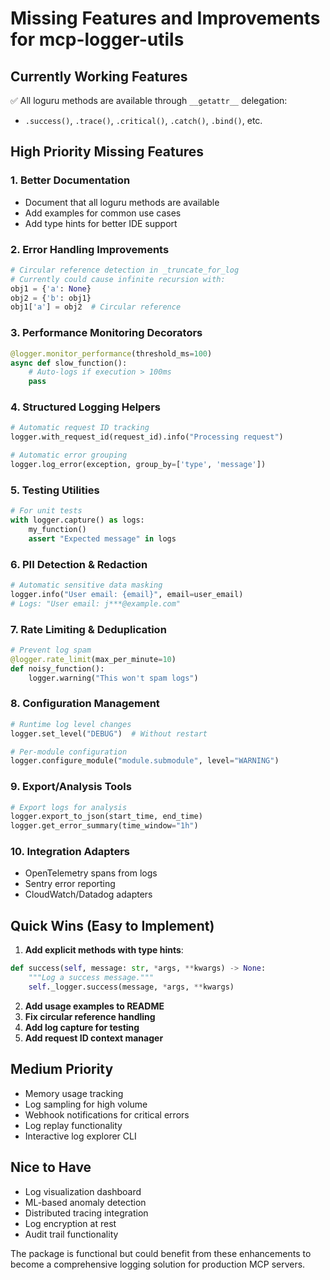 # Missing Features and Improvements for mcp-logger-utils

## Currently Working Features
✅ All loguru methods are available through `__getattr__` delegation:
- `.success()`, `.trace()`, `.critical()`, `.catch()`, `.bind()`, etc.

## High Priority Missing Features

### 1. **Better Documentation**
- Document that all loguru methods are available
- Add examples for common use cases
- Add type hints for better IDE support

### 2. **Error Handling Improvements**
```python
# Circular reference detection in _truncate_for_log
# Currently could cause infinite recursion with:
obj1 = {'a': None}
obj2 = {'b': obj1}
obj1['a'] = obj2  # Circular reference
```

### 3. **Performance Monitoring Decorators**
```python
@logger.monitor_performance(threshold_ms=100)
async def slow_function():
    # Auto-logs if execution > 100ms
    pass
```

### 4. **Structured Logging Helpers**
```python
# Automatic request ID tracking
logger.with_request_id(request_id).info("Processing request")

# Automatic error grouping
logger.log_error(exception, group_by=['type', 'message'])
```

### 5. **Testing Utilities**
```python
# For unit tests
with logger.capture() as logs:
    my_function()
    assert "Expected message" in logs
```

### 6. **PII Detection & Redaction**
```python
# Automatic sensitive data masking
logger.info("User email: {email}", email=user_email)
# Logs: "User email: j***@example.com"
```

### 7. **Rate Limiting & Deduplication**
```python
# Prevent log spam
@logger.rate_limit(max_per_minute=10)
def noisy_function():
    logger.warning("This won't spam logs")
```

### 8. **Configuration Management**
```python
# Runtime log level changes
logger.set_level("DEBUG")  # Without restart

# Per-module configuration
logger.configure_module("module.submodule", level="WARNING")
```

### 9. **Export/Analysis Tools**
```python
# Export logs for analysis
logger.export_to_json(start_time, end_time)
logger.get_error_summary(time_window="1h")
```

### 10. **Integration Adapters**
- OpenTelemetry spans from logs
- Sentry error reporting
- CloudWatch/Datadog adapters

## Quick Wins (Easy to Implement)

1. **Add explicit methods with type hints**:
```python
def success(self, message: str, *args, **kwargs) -> None:
    """Log a success message."""
    self._logger.success(message, *args, **kwargs)
```

2. **Add usage examples to README**
3. **Fix circular reference handling**
4. **Add log capture for testing**
5. **Add request ID context manager**

## Medium Priority

- Memory usage tracking
- Log sampling for high volume
- Webhook notifications for critical errors
- Log replay functionality
- Interactive log explorer CLI

## Nice to Have

- Log visualization dashboard
- ML-based anomaly detection
- Distributed tracing integration
- Log encryption at rest
- Audit trail functionality

The package is functional but could benefit from these enhancements to become a comprehensive logging solution for production MCP servers.